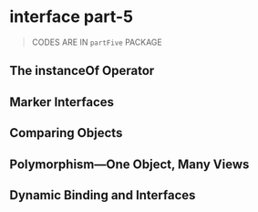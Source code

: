

# interface part-5

> CODES ARE IN `partFive` PACKAGE

## The instanceOf Operator

## Marker Interfaces

## Comparing Objects

## Polymorphism—One Object, Many Views

## Dynamic Binding and Interfaces
